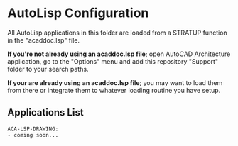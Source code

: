 # AutoLisp Configuration

All AutoLisp applications in this folder are loaded from a STRATUP function in the "acaddoc.lsp" file.

**If you're not already using an acaddoc.lsp file**; open AutoCAD Architecture application, go to the "Options" menu and add this repository "Support" folder to your search paths.

**If your are already using an acaddoc.lsp file**; you may want to load them from there or integrate them to whatever loading routine you have setup.

## Applications List

```applications
ACA-LSP-DRAWING:
- coming soon...

```
